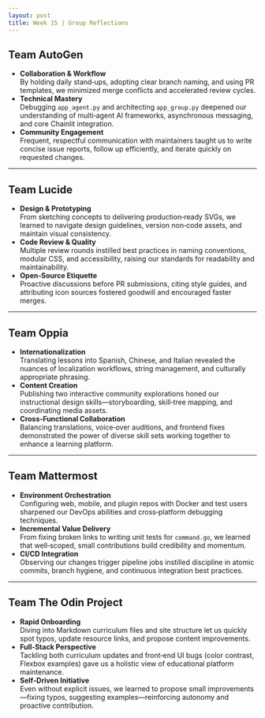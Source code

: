 ```yaml
---
layout: post
title: Week 15 | Group Reflections
---
```


## Team AutoGen
- **Collaboration & Workflow**  
  By holding daily stand‑ups, adopting clear branch naming, and using PR templates, we minimized merge conflicts and accelerated review cycles.  
- **Technical Mastery**  
  Debugging `app_agent.py` and architecting `app_group.py` deepened our understanding of multi‑agent AI frameworks, asynchronous messaging, and core Chainlit integration.  
- **Community Engagement**  
  Frequent, respectful communication with maintainers taught us to write concise issue reports, follow up efficiently, and iterate quickly on requested changes.

---
<!--more-->
## Team Lucide
- **Design & Prototyping**  
  From sketching concepts to delivering production‑ready SVGs, we learned to navigate design guidelines, version non‑code assets, and maintain visual consistency.  
- **Code Review & Quality**  
  Multiple review rounds instilled best practices in naming conventions, modular CSS, and accessibility, raising our standards for readability and maintainability.  
- **Open‑Source Etiquette**  
  Proactive discussions before PR submissions, citing style guides, and attributing icon sources fostered goodwill and encouraged faster merges.

---

## Team Oppia
- **Internationalization**  
  Translating lessons into Spanish, Chinese, and Italian revealed the nuances of localization workflows, string management, and culturally appropriate phrasing.  
- **Content Creation**  
  Publishing two interactive community explorations honed our instructional design skills—storyboarding, skill‑tree mapping, and coordinating media assets.  
- **Cross‑Functional Collaboration**  
  Balancing translations, voice‑over auditions, and frontend fixes demonstrated the power of diverse skill sets working together to enhance a learning platform.

---

## Team Mattermost
- **Environment Orchestration**  
  Configuring web, mobile, and plugin repos with Docker and test users sharpened our DevOps abilities and cross‑platform debugging techniques.  
- **Incremental Value Delivery**  
  From fixing broken links to writing unit tests for `command.go`, we learned that well‑scoped, small contributions build credibility and momentum.  
- **CI/CD Integration**  
  Observing our changes trigger pipeline jobs instilled discipline in atomic commits, branch hygiene, and continuous integration best practices.

---

## Team The Odin Project
- **Rapid Onboarding**  
  Diving into Markdown curriculum files and site structure let us quickly spot typos, update resource links, and propose content improvements.  
- **Full‑Stack Perspective**  
  Tackling both curriculum updates and front‑end UI bugs (color contrast, Flexbox examples) gave us a holistic view of educational platform maintenance.  
- **Self‑Driven Initiative**  
  Even without explicit issues, we learned to propose small improvements—fixing typos, suggesting examples—reinforcing autonomy and proactive contribution.